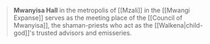 > **Mwanyisa Hall** in the metropolis of [[Mzali]] in the [[Mwangi Expanse]] serves as the meeting place of the [[Council of Mwanyisa]], the shaman-priests who act as the [[Walkena|child-god]]'s trusted advisors and emisseries.







